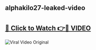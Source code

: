 ## alphakilo27-leaked-video 

# <h2><a href="http://freeplayer.one?title=alphakilo27-leaked-video&ref=21J">🔗 Click to Watch 👉🔴 VIDEO</a></h2>

<a href="http://freeplayer.one?title=alphakilo27-leaked-video&ref=21J" rel="nofollow" data-target="animated-image.originalLink"><img src="https://i.ibb.co.com/xMMVF88/686577567.gif" alt="Viral Video Original" style="max-width: 100%; display: inline-block;" data-target="animated-image.originalImage"></a>

